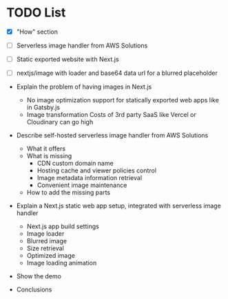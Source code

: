 # TODO List

- [x] "How" section
- [ ] Serverless image handler from AWS Solutions
- [ ] Static exported website with Next.js
- [ ] nextjs/image with loader and base64 data url for a blurred placeholder


* Explain the problem of having images in Next.js
    * No image optimization support for statically exported web apps like in Gatsby.js
    * Image transformation Costs of 3rd party SaaS like Vercel or Cloudinary can go high

* Describe self-hosted serverless image handler from AWS Solutions
  * What it offers
  * What is missing
    * CDN custom domain name
    * Hosting cache and viewer policies control
    * Image metadata information retrieval
    * Convenient image maintenance
  * How to add the missing parts

* Explain a Next.js static web app setup, integrated with serverless image handler
    * Next.js app build settings
    * Image loader
    * Blurred image
    * Size retrieval
    * Optimized image
    * Image loading animation

* Show the demo

* Conclusions

